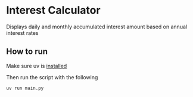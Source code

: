 # Interest Calculator

Displays daily and monthly accumulated interest amount based on annual interest rates

## How to run

Make sure uv is [installed](https://docs.astral.sh/uv/getting-started/installation/)

Then run the script with the following
```
uv run main.py
```